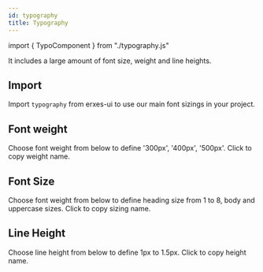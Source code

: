 ```yaml
---
id: typography
title: Typography
---
```


import { TypoComponent } from "./typography.js"

<p>It includes a large amount of font size, weight and line heights.</p>

## Import

<p>Import <code>typography</code> from erxes-ui to use our main font sizings in your project.</p>
<TypoComponent type="import" />

## Font weight

<p>Choose font weight from below to define '300px', '400px', '500px'. Click to copy weight name.</p>
<TypoComponent typographies={['fontWeightLight', 'fontWeightRegular', 'fontWeightMedium']} />

## Font Size

<p>Choose font weight from below to define heading size from 1 to 8, body and uppercase sizes. Click to copy sizing name.</p>
<TypoComponent typographies={['fontSizeHeading1', 'fontSizeHeading2', 'fontSizeHeading3', 'fontSizeHeading4', 'fontSizeHeading5', 'fontSizeHeading6', 'fontSizeHeading7', 'fontSizeHeading8', 'fontSizeBody', 'fontSizeUppercase']} />

## Line Height

<p>Choose line height from below to define 1px to 1.5px. Click to copy height name.</p>
<TypoComponent typographies={['lineHeightHeading1', 'lineHeightHeading2', 'lineHeightHeading3', 'lineHeightHeading4', 'lineHeightHeading5', 'lineHeightHeading6', 'lineHeightHeading7', 'lineHeightHeading8', 'lineHeightBody', 'lineHeightUppercase']} />
